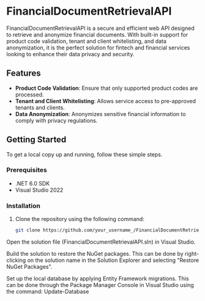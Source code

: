 # FinancialDocumentRetrievalAPI

FinancialDocumentRetrievalAPI is a secure and efficient web API designed to retrieve and anonymize financial documents. With built-in support for product code validation, tenant and client whitelisting, and data anonymization, it is the perfect solution for fintech and financial services looking to enhance their data privacy and security.

## Features

- **Product Code Validation**: Ensure that only supported product codes are processed.
- **Tenant and Client Whitelisting**: Allows service access to pre-approved tenants and clients.
- **Data Anonymization**: Anonymizes sensitive financial information to comply with privacy regulations.

## Getting Started

To get a local copy up and running, follow these simple steps.

### Prerequisites

- .NET 6.0 SDK
- Visual Studio 2022

### Installation

1. Clone the repository using the following command:
   ```sh
   git clone https://github.com/your_username_/FinancialDocumentRetrievalAPI.git
Open the solution file (FinancialDocumentRetrievalAPI.sln) in Visual Studio.

Build the solution to restore the NuGet packages. This can be done by right-clicking on the solution name in the Solution Explorer and selecting "Restore NuGet Packages".

Set up the local database by applying Entity Framework migrations. This can be done through the Package Manager Console in Visual Studio using the command:
	Update-Database